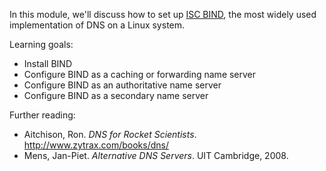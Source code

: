 In this module, we'll discuss how to set up [ISC BIND](https://www.isc.org/bind/), the most widely used implementation of DNS on a Linux system.

Learning goals:

- Install BIND
- Configure BIND as a caching or forwarding name server
- Configure BIND as an authoritative name server
- Configure BIND as a secondary name server

Further reading:

- Aitchison, Ron. *DNS for Rocket Scientists*. <http://www.zytrax.com/books/dns/>
- Mens, Jan-Piet. *Alternative DNS Servers*. UIT Cambridge, 2008.

